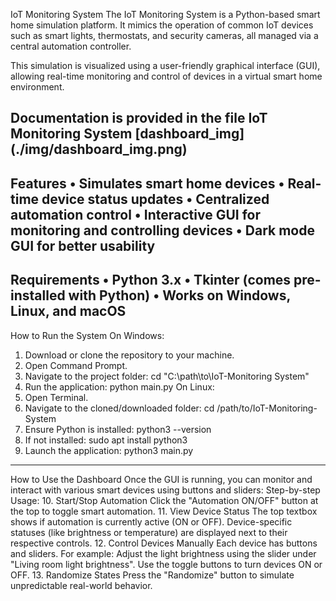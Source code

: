 IoT Monitoring System
The IoT Monitoring System is a Python-based smart home simulation platform.
It mimics the operation of common IoT devices such as smart lights, thermostats, and security cameras, all managed via a central automation controller.

This simulation is visualized using a user-friendly graphical interface (GUI), allowing real-time monitoring and control of devices in a virtual smart home environment.

Documentation is provided in the file IoT Monitoring System
[dashboard_img] (./img/dashboard_img.png)
---
Features
•	Simulates smart home devices
•	Real-time device status updates
•	Centralized automation control
•	Interactive GUI for monitoring and controlling devices
•	Dark mode GUI for better usability
---
Requirements
•	Python 3.x
•	Tkinter (comes pre-installed with Python)
•	Works on Windows, Linux, and macOS
---
How to Run the System
On Windows:
1.	Download or clone the repository to your machine.
2.	Open Command Prompt.
3.	Navigate to the project folder:
cd "C:\path\to\IoT-Monitoring System"
4.	Run the application:
python main.py
On Linux:
5.	Open Terminal.
6.	Navigate to the cloned/downloaded folder:
cd /path/to/IoT-Monitoring-System
7.	Ensure Python is installed:
python3 --version
8.	If not installed:
sudo apt install python3
9.	Launch the application:
python3 main.py
---
How to Use the Dashboard
Once the GUI is running, you can monitor and interact with various smart devices using buttons and sliders:
Step-by-step Usage:
10.	Start/Stop Automation
Click the "Automation ON/OFF" button at the top to toggle smart automation.
11.	View Device Status
The top textbox shows if automation is currently active (ON or OFF). Device-specific statuses (like brightness or temperature) are displayed next to their respective controls.
12.	Control Devices Manually
Each device has buttons and sliders. For example: Adjust the light brightness using the slider under "Living room light brightness". Use the toggle buttons to turn devices ON or OFF.
13.	Randomize States
Press the "Randomize" button to simulate unpredictable real-world behavior.

